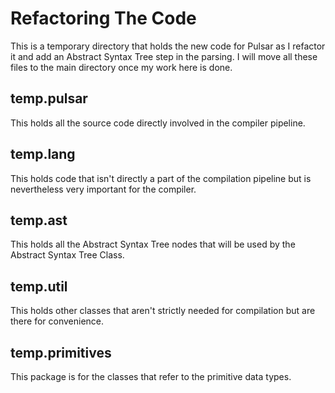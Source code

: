 # Refactoring The Code

This is a temporary directory that holds the new code for Pulsar as I refactor it and add an Abstract Syntax Tree step in the parsing. I will move all these files to the main directory once my work here is done.

## temp.pulsar
This holds all the source code directly involved in the compiler pipeline.

## temp.lang
This holds code that isn't directly a part of the compilation pipeline but is nevertheless very important for the compiler.

## temp.ast
This holds all the Abstract Syntax Tree nodes that will be used by the Abstract Syntax Tree Class.

## temp.util
This holds other classes that aren't strictly needed for compilation but are there for convenience.

## temp.primitives
This package is for the classes that refer to the primitive data types.